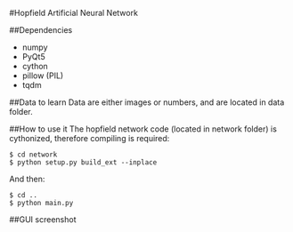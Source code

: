 #Hopfield Artificial Neural Network

##Dependencies

* numpy
* PyQt5
* cython
* pillow (PIL)
* tqdm

##Data to learn
Data are either images or numbers, and are located in data folder. 

##How to use it
The hopfield network code (located in network folder) is cythonized, therefore compiling is required:
    
    $ cd network
    $ python setup.py build_ext --inplace

And then: 

    $ cd .. 
    $ python main.py

##GUI screenshot



